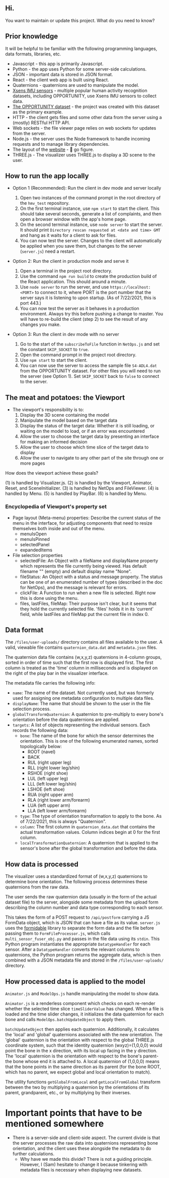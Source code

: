 ## Hi.
You want to maintain or update this project. What do you need to know?

## Prior knowledge
It will be helpful to be familiar with the following programming languages, data formats, libraries, etc.
- Javascript - this app is primarily Javascript.
- Python - the app uses Python for some server-side calculations.
- JSON - important data is stored in JSON format.
- React - the client web app is built using React.
- Quaternions - quaternions are used to manipulate the model.
- [Xsens IMU sensors](http://www.opportunity-project.eu/system/files/MTi_and_MTx_User_Manual_and_Technical_Documentation.pdf) - multiple popular human activity recognition datasets, including OPPORTUNITY, use Xsens IMU sensors to collect data.
- [The OPPORTUNITY dataset](https://archive.ics.uci.edu/ml/datasets/OPPORTUNITY+Activity+Recognition) - the project was created with this dataset as the primary example.
- HTTP - the client gets files and some other data from the server using a (mostly) RESTful HTTP API.
- Web sockets - the file viewer page relies on web sockets for updates from the server.
- Node.js - the server uses the Node framework to handle incoming requests and to manage library dependencies.
- The layout of the [website](https://vcm-20389.vm.duke.edu/) - 🤔 go figure.
- THREE.js - The visualizer uses THREE.js to display a 3D scene to the user.

## How to run the app locally
- Option 1 (Recommended): Run the client in dev mode and server locally
    1. Open two instances of the command prompt in the root directory of the `hmv_test` repository.
    2. On the first terminal instance, use `npm start` to start the client. This should take several seconds, generate a list of complaints, and then open a browser window with the app's home page.
    3. On the second terminal instance, use `node server` to start the server. It should print `Directory rescan requested at <date and time> GMT` and hang as it waits for a client to ask for files. 
    4. You can now test the server. Changes to the client will automatically be applied when you save them, but changes to the server (`server.js`) need a restart.

- Option 2: Run the client in production mode and serve it
    1. Open a terminal in the project root directory.
    2. Use the command `npm run build` to create the production build of the React application. This should around a minute.
    3. Use `node server` to run the server, and use `https://localhost:<PORT>` to connect to it, where PORT is the port number that the server says it is listening to upon startup. (As of 7/22/2021, this is port 443.)
    4. You can now test the server as it behaves in a production environment. Always try this before pushing a change to master. You will have to re-build the client (step 2) to see the result of any changes you make.

- Option 3: Run the client in dev mode with no server
    1. Go to the start of the `subscribeToFile` function in `NetOps.js` and set the constant `SKIP_SOCKET` to `true`.
    2. Open the command prompt in the project root directory.
    3. Use `npm start` to start the client.
    4. You can now use the server to access the sample file `S4-ADL4.dat` from the OPPORTUNITY dataset. For other files you will need to run the server (see Option 1). Set `SKIP_SOCKET` back to `false` to connect to the server.




## The meat and potatoes: the Viewport
- The viewport's responsibility is to:
    1. Display the 3D scene containing the model
    2. Manipulate the model based on the target data
    3. Display the status of the target data: Whether it is still loading, or waiting on the model to load, or if an error was encountered
    4. Allow the user to choose the target data by presenting an interface for making an informed decision
    5. Allow the user to choose which time slice of the target data to display
    6. Allow the user to navigate to any other part of the site through one or more pages

How does the viewport achieve these goals?

(1) is handled by Visualizer.js. (2) is handled by the Viewport, Animator, Reset, and SceneInitializer. (3) is handled by NetOps and FileViewer. (4) is handled by Menu. (5) is handled by PlayBar. (6) is handled by Menu.

### Encyclopedia of Viewport's property set
- Page layout (Meta-menu) properties: Describe the current status of the menu in the interface, for adjusting components that need to resize themselves both inside and out of the menu.
    - menuIsOpen
    - menuIsPinned
    - selectedPanel
    - expandedItems
- File selection properties
    - selectedFile: An Object with a fileName and displayName property which represents the file currently being viewed. Has default filename "" (empty) and default display name "None".
    - fileStatus: An Object with a status and message property. The status can be one of an enumerated number of types (described in the doc for NetOps), and the message is relevant for errors.
    - clickFile: A Function to run when a new file is selected. Right now this is done using the menu.
    - files, lastFiles, fileMap: Their purpose isn't clear, but it seems that they hold the currently selected file. 'files' holds it in its 'current' field, while lastFiles and fileMap put the current file in index 0.

## Data format
The `/files/user-uploads/` directory contains all files available to the user. A valid, viewable file contains `quaternion_data.dat` and `metadata.json` files. 

The quaternion data file contains (w,x,y,z) quaternions in 4-column groups, sorted in order of time such that the first row is displayed first. The first column is treated as the 'time' column in milliseconds and is displayed on the right of the play bar in the visualizer interface.

The metadata file carries the following info:
- `name`: The name of the dataset. Not currently used, but was formerly used for assigning one metadata configuration to multiple data files.
- `displayName`: The name that should be shown to the user in the file selection process.
- `globalTransformQuaternion`: A quaternion to pre-multiply to every bone's orientation before the data quaternions are applied.
- `targets`: A list of objects representing the individual sensors. Each records the following data:
    - `bone`: The name of the bone for which the sensor determines the orientation. This is one of the following enumerated names, sorted topologically below:
        - ROOT (navel)
        - BACK
        - RUL (right upper leg)
        - RLL (right lower leg/shin)
        - RSHOE (right shoe)
        - LUL (left upper leg)
        - LLL (left lower leg/shin)
        - LSHOE (left shoe)
        - RUA (right upper arm)
        - RLA (right lower arm/forearm)
        - LUA (left upper arm)
        - LLA (left lower arm/forearm)
    - `type`: The type of orientation transformation to apply to the bone. As of 7/22/2021, this is always "Quaternion".
    - `column`: The first column in `quaternion_data.dat` that contains the actual transformation values. Column indices begin at 0 for the first column.
    - `localTransformationQuaternion`: A quaternion that is applied to the sensor's bone after the global transformation and before the data.
    
## How data is processed
The visualizer uses a standardized format of (w,x,y,z) quaternions to determine bone orientation. The following process determines these quaternions from the raw data.

The user sends the raw quaternion data (usually in the form of the actual dataset file) to the server, alongside some metadata from the upload form describing the column number and data type corresponding to each sensor.

This takes the form of a POST request to `/api/postform` carrying a JS FormData object, which is JSON that can have a file as its value. `server.js` uses the [formidable](https://www.npmjs.com/package/formidable) library to separate the form data and the file before passing them to `FormFileProcessor.js`, which calls `multi_sensor_fuser_obj.py` and passes in the file data using its `stdin`. This Python program instantiates the appropriate `DatatypeHandler` for each sensor. After a `DatatypeHandler` converts the relevant columns to quaternions, the Python program returns the aggregate data, which is then combined with a JSON metadata file and stored in the `/files/user-uploads/` directory.

## How processed data is applied to the model
`Animator.js` and `ModelOps.js` handle manipulating the model to show data.

`Animator.js` is a renderless component which checks on each re-render whether the selected time slice `timeSliderValue` has changed. When a file is loaded and the time slider changes, it initializes the data quaternion for each bone and calls `ModelOps.batchUpdateObject` to apply them.

`batchUpdateObject` then applies each quaternion. Additionally, it calculates the 'local' and 'global' quaternions associated with the new orientation. 
The 'global' quaternion is the orientation with respect to the global THREE.js coordinate system, such that the identity quaternion (wxyz)=(1,0,0,0) would point the bone in the x direction, with its local up facing in the y direction.
The 'local' quaternion is the orientation with respect to the bone's parent-the bone whose end it is attached to. A local quaternion of (1,0,0,0) means that the bone points in the same direction as its parent (for the bone ROOT, which has no parent, we expect global and local orientation to match).

The utility functions `getGlobalFromLocal` and `getLocalFromGlobal` transform between the two by multiplying a quaternion by the orientations of its parent, grandparent, etc., or by multiplying by their inverses.

# Important points that have to be mentioned somewhere
- There is a server-side and client-side aspect. The current divide is that the server processes the raw data into quaternions representing bone orientation, and the client uses these alongside the metadata to do further calculations.
    - Why have we made this divide? There is not a guiding principle. However, I (Sam) hesitate to change it because tinkering with metadata files is necessary when displaying new datasets.